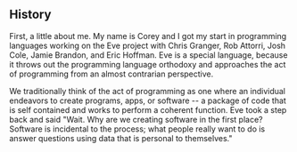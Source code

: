 ## History

First, a little about me. My name is Corey and I got my start in programming languages working on the Eve project with Chris Granger, Rob Attorri, Josh Cole, Jamie Brandon, and Eric Hoffman. Eve is a special language, because it throws out the programming language orthodoxy and approaches the act of programming from an almost contrarian perspective.

We traditionally think of the act of programming as one where an individual endeavors to create programs, apps, or software -- a package of code that is self contained and works to perform a coherent function. Eve took a step back and said "Wait. Why are we creating software in the first place? Software is incidental to the process; what people really want to do is answer questions using data that is personal to themselves."